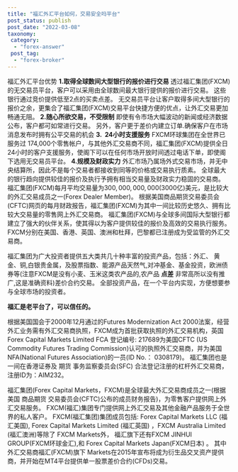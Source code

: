 ```yaml
---
title: "福汇外汇平台如何，交易安全吗平台"
post_status: publish
post_date: "2022-03-08"
taxonomy:
 category: 
  - "forex-answer"
 post_tag: 
  - "forex-broker"
---
```


福汇外汇平台优势 **1.取得全球数间大型银行的报价进行交易** 透过福汇集团(FXCM)的无交易员平台，客户可以采用由全球数间最大银行提供的报价进行交易。 这些银行通过竞价提供低至2点的买卖点差。 无交易员平台让客户取得多间大型银行的报价之余，更集合了福汇集团(FXCM)交易平台快捷方便的优点，让外汇交易更加畅通无阻。 **2.随心所欲交易，不受限制** 即使有令市场大幅波动的新闻或经济数据公布，客户都可如常进行交易。 另外，客户更于差价内建立订单.确保客户在市场消息发布时拥有公平交易的机会 **3.  24小时支援服务** FXCM环球集团在全世界已服务过 174,000个零售帐户，与其他外汇交易商不同，福汇集团(FXCM)提供全日24小时的客户支援服务，使阁下可以在任何市场开放时间透过电话下单，即使阁下选用无交易员平台。 **4.规模及财政实力** 外汇市场乃属场外式交易市场，并无中央结算所，因此不是每个交易者都接收到同等的价格或交易执行质素。 全球最大的银行趋向提供较佳的报价及执行予拥有相当交易量及财政实力稳固的交易商。 福汇集团(FXCM)每月平均交易量为$300,000,000,000 ($3000亿)美元，是比较大的外汇交易成员之一(Forex Dealer Member)。 根据美国商品期货交易委员会(CFTC)网页的每月财政报告，福汇集团(FXCM)为其中一间比较历史悠久、拥有比较大交易量的零售网上外汇交易商。 福汇集团(FXCM)与全球多间国际大型银行都建立了强大的伙伴关系，使其得以为客户提供较佳的报价及高效的交易执行服务。 FXCM分别在美国、香港、英国、澳洲和杜拜，巴黎都已注册成为受监管的外汇交易商。

福汇集团为广大投资者提供五大类共几十种丰富的投资产品，包括：外汇、 黄金、铜,白银贵金属，及股票指数、能源产品天然气,对冲基金、基金投资，欧洲债券等(注意FXCM是没有小麦、玉米这类农产品的,农产品 **点差** 非常高所以没有推广,这是准确资料)差价合约交易。 全部投资产品，在一个平台内实现，方便想要参与全球市场的投资者。

**福汇是老平台了，可以信任的。**

根据美国国会于2000年12月通过的Futures Modernization Act 2000法案，经营外汇业务需有外汇交易商执照，FXCM成为首批获取执照的外汇交易机构，英国 Forex Capital Markets Limited FCA 登记编号: 217689为美国CFTC (US Commodity Futures Trading Commission)认可的执照外汇交易商，并为美国NFA(National Futures Association)的一员(ID No.： 0308179)。 福汇集团也是一间在香港证券及 期货 事务监察委员会(SFC) 合法登记注册的杠杆外汇交易商，注册ID为：AIM232。

福汇集团(Forex Capital Markets，FXCM)是全球最大外汇交易商成员之一(根据美国 商品期货 交易委员会(CFTC)公布的成员财务报告)，为零售客户提供网上外汇交易服务。 FXCM(福汇)集团专门提供网上外汇交易及其他金融产品服务于全世界的私人客户。 FXCM(福汇集团)集团成员包括: Forex Capital Markets LLC (福汇美国), Forex Capital Markets Limited (福汇英国) ，FXCM Australia Limited (福汇澳洲)等除了 FXCM Markets外， 福汇旗下还有FXCM JINHUI GROUP(FXCM环球金汇),和 Forex Capital Markets Japan(FXCM日本) 。 其中外汇交易商福汇(FXCM)旗下 Markets在2015年宣布将成为衍生品交叉资产提供商，并开始在MT4平台提供单一股票差价合约(CFDs)交易。
